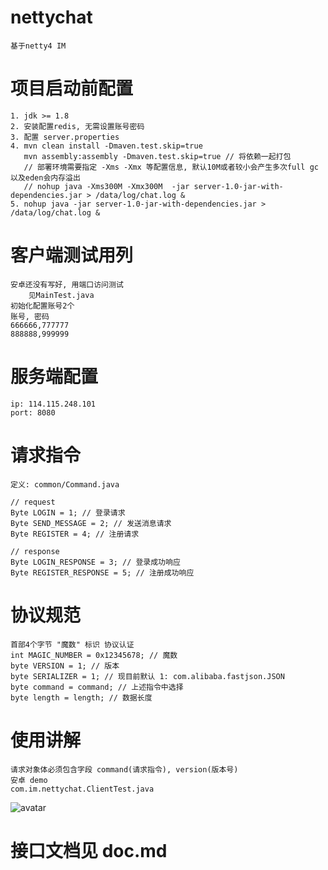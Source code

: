 # nettychat
    基于netty4 IM

# 项目启动前配置
    1. jdk >= 1.8
    2. 安装配置redis, 无需设置账号密码
    3. 配置 server.properties
    4. mvn clean install -Dmaven.test.skip=true
       mvn assembly:assembly -Dmaven.test.skip=true // 将依赖一起打包
       // 部署环境需要指定 -Xms -Xmx 等配置信息, 默认10M或者较小会产生多次full gc以及eden会内存溢出
       // nohup java -Xms300M -Xmx300M  -jar server-1.0-jar-with-dependencies.jar > /data/log/chat.log &
    5. nohup java -jar server-1.0-jar-with-dependencies.jar > /data/log/chat.log &

# 客户端测试用列
    安卓还没有写好, 用端口访问测试
        见MainTest.java
    初始化配置账号2个
    账号, 密码
    666666,777777
    888888,999999

# 服务端配置
    ip: 114.115.248.101
    port: 8080
    
# 请求指令
    定义: common/Command.java
    
    // request
    Byte LOGIN = 1; // 登录请求
    Byte SEND_MESSAGE = 2; // 发送消息请求
    Byte REGISTER = 4; // 注册请求
    
    // response
    Byte LOGIN_RESPONSE = 3; // 登录成功响应
    Byte REGISTER_RESPONSE = 5; // 注册成功响应

# 协议规范
    首部4个字节 "魔数" 标识 协议认证
    int MAGIC_NUMBER = 0x12345678; // 魔数
    byte VERSION = 1; // 版本
    byte SERIALIZER = 1; // 现目前默认 1: com.alibaba.fastjson.JSON
    byte command = command; // 上述指令中选择
    byte length = length; // 数据长度

# 使用讲解
    请求对象体必须包含字段 command(请求指令), version(版本号)
    安卓 demo
    com.im.nettychat.ClientTest.java

![avatar](https://upload-images.jianshu.io/upload_images/11476787-b9c8f64d314e1e60.png?imageMogr2/auto-orient/strip%7CimageView2/2/w/1240)
# 接口文档见 doc.md